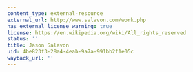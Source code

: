 ```yaml
---
content_type: external-resource
external_url: http://www.salavon.com/work.php
has_external_license_warning: true
license: https://en.wikipedia.org/wiki/All_rights_reserved
status: ''
title: Jason Salavon
uid: 4be823f3-28a4-4eab-9a7a-991bb2f1e05c
wayback_url: ''
---
```

